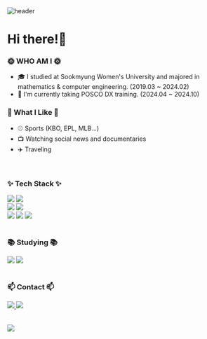 <!--타이틀 부분-->
<div align="left">
<img src="https://capsule-render.vercel.app/api?type=waving&height=180&bgColor=ffc0ce&text=Jiyoongrace&animation=fadeIn&fontColor=ffffff&fontSize=30" alt="header">
</div>

# Hi there!👋

### 🌞 WHO AM I 🌞

- 🎓 I studied at Sookmyung Women's University and majored in mathematics & computer engineering. (2019.03 ~ 2024.02)
- 🌱 I'm currently taking POSCO DX training. (2024.04 ~ 2024.10)


### 🥑 What I Like 🥑

- ⚾️ Sports (KBO, EPL, MLB...)
- 📺 Watching social news and documentaries
- ✈️ Traveling

<br>

<!--내용 부분-->
<h3 align="left">✨ Tech Stack ✨</h3>
<div align="left">
  <img src="https://img.shields.io/badge/react-20232a.svg?style=for-the-badge&logo=react&logoColor=61DAFB" />
  <img src="https://img.shields.io/badge/Node.js-43853D?style=for-the-badge&logo=node.js&logoColor=white" />
</div>
<div align="left">
  <img src="https://img.shields.io/badge/Django-092E20?style=for-the-badge&logo=django&logoColor=white" />
  <img src="https://img.shields.io/badge/MySQL-00000F?style=for-the-badge&logo=mysql&logoColor=white" />
</div>
<div align="left">
  <img src="https://img.shields.io/badge/Amazon_AWS-FF9900?style=for-the-badge&logo=amazonaws&logoColor=white" />
  <img src="https://img.shields.io/badge/Firebase-039BE5?style=for-the-badge&logo=Firebase&logoColor=white" />
  <img src="https://img.shields.io/badge/Netlify-00C7B7?style=for-the-badge&logo=netlify&logoColor=white" />
</div>

<br>

<h3 align="left">📚 Studying 📚</h3>
<div align="left">
  <img src="https://img.shields.io/badge/Spring Boot-6DB33F?style=for-the-badge&logo=spring boot&logoColor=white">
  <img src="https://img.shields.io/badge/Java-ED8B00?style=for-the-badge&logo=openjdk&logoColor=white" />
</div>

<br>

<h3 align="left">📫 Contact 📫</h3>
<div align="left">
  <a href="https://www.instagram.com/zunnxn/">
    <img src="https://img.shields.io/badge/Instagram-E4405F?style=for-the-badge&logo=instagram&logoColor=white" />
  </a>
  <a href="mailto:giyun36320@gmail.com">
    <img src="https://img.shields.io/badge/Gmail-D14836?style=for-the-badge&logo=gmail&logoColor=white"/>
  </a>
</div>
<br>
<br>
<div align="left">
    <img src="https://github-readme-stats.vercel.app/api?username=Jiyoongrace&theme=gh-light-mode-only"/>
</div>
